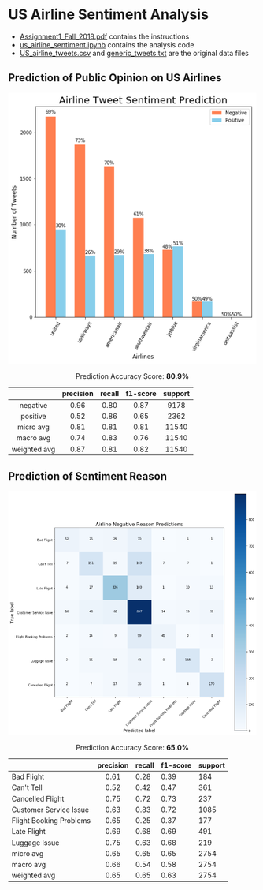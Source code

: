 # US Airline Sentiment Analysis

- [Assignment1_Fall_2018.pdf](Assignment1_Fall_2018.pdf) contains the instructions
- [us_airline_sentiment.ipynb](us_airline_sentiment.ipynb) contains the analysis code
- [US_airline_tweets.csv](US_airline_tweets.csv) and [generic_tweets.txt](generic_tweets.txt) are the original data files

## Prediction of Public Opinion on US Airlines

![sentiment_prediction](images/sentiment_prediction.png "sentiment_prediction")

<center>

Prediction Accuracy Score: **80.9%**

|              | precision | recall | f1-score |   support   |
|:------------:|:---------:|:------:|:--------:|:-----------:|
|   negative   |    0.96   |  0.80  |   0.87   |     9178    |
|   positive   |    0.52   |  0.86  |   0.65   |     2362    |
|   micro avg  |    0.81   |  0.81  |   0.81   |    11540    |
|   macro avg  |    0.74   |  0.83  |   0.76   |    11540    |
| weighted avg |    0.87   |  0.81  |   0.82   | 11540</pre> |

</center>

## Prediction of Sentiment Reason

![multi_class_prediction](images/multi_class_prediction.png "multi_class_prediction")

<center>

Prediction Accuracy Score: **65.0%**

|                         | precision | recall | f1-score | support    |
|-------------------------|:---------:|--------|----------|------------|
| Bad Flight              |    0.61   | 0.28   | 0.39     | 184        |
| Can't Tell              |    0.52   | 0.42   | 0.47     | 361        |
| Cancelled Flight        |    0.75   | 0.72   | 0.73     | 237        |
| Customer Service Issue  |    0.63   | 0.83   | 0.72     | 1085       |
| Flight Booking Problems |    0.65   | 0.25   | 0.37     | 177        |
| Late Flight             |    0.69   | 0.68   | 0.69     | 491        |
| Luggage Issue           |    0.75   | 0.63   | 0.68     | 219        |
| micro avg               |    0.65   | 0.65   | 0.65     | 2754       |
| macro avg               |    0.66   | 0.54   | 0.58     | 2754       |
| weighted avg            |    0.65   | 0.65   | 0.63     | 2754</pre> |

</center>
